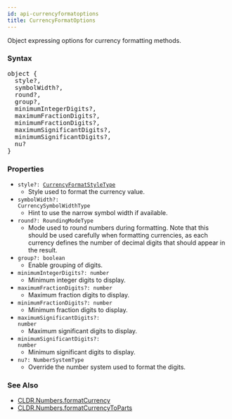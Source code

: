 ```yaml
---
id: api-currencyformatoptions
title: CurrencyFormatOptions
---
```


Object expressing options for currency formatting methods.

### Syntax

<pre class="syntax">
object {
  style?,
  symbolWidth?,
  round?,
  group?,
  minimumIntegerDigits?,
  maximumFractionDigits?,
  minimumFractionDigits?,
  maximumSignificantDigits?,
  minimumSignificantDigits?,
  nu?
}
</pre>

### Properties

  - <code class="def">style?: <span>[CurrencyFormatStyleType](api-currencyformatstyletype.html)</span></code>
    - Style used to format the currency value.
  - <code class="def">symbolWidth?: <span>CurrencySymbolWidthType</span></code>
    - Hint to use the narrow symbol width if available.
  - <code class="def">round?: <span>RoundingModeType</span></code>
    - Mode used to round numbers during formatting. Note that this should be used carefully when formatting currencies, as each currency defines the number of decimal digits that should appear in the result.
  - <code class="def">group?: <span>boolean</span></code>
    - Enable grouping of digits.
  - <code class="def">minimumIntegerDigits?: <span>number</span></code>
    - Minimum integer digits to display.
  - <code class="def">maximumFractionDigits?: <span>number</span></code>
    - Maximum fraction digits to display.
  - <code class="def">minimumFractionDigits?: <span>number</span></code>
    - Minimum fraction digits to display.
  - <code class="def">maximumSignificantDigits?: <span>number</span></code>
    - Maximum significant digits to display.
  - <code class="def">minimumSignificantDigits?: <span>number</span></code>
    - Minimum significant digits to display.
  - <code class="def">nu?: <span>NumberSystemType</span></code>
    - Override the number system used to format the digits.

### See Also

  - [CLDR.Numbers.formatCurrency](api-cldr-numbers#formatcurrency)
  - [CLDR.Numbers.formatCurrencyToParts](api-cldr-numbers#formatcurrencytoparts)
